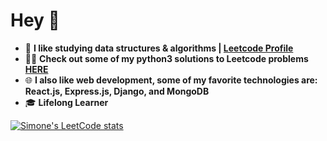 # Hey 👋

-  📖 **I like studying data structures & algorithms | [Leetcode Profile](https://leetcode.com/simonesestili/)**
-  👨‍💻 **Check out some of my python3 solutions to Leetcode problems [HERE](https://github.com/simonesestili/problems-dsa)**
-  🌐 **I also like web development, some of my favorite technologies are: React.js, Express.js, Django, and MongoDB**
-  🎓 **Lifelong Learner**


[![Simone's LeetCode stats](https://leetcode-stats-six.vercel.app/api?username=simonesestili&theme=dark)]() 
